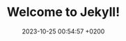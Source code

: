 ---
layout: post
title:  "Welcome to Jekyll!"
date:   2023-10-25 00:54:57 +0200
categories: jekyll update
---
